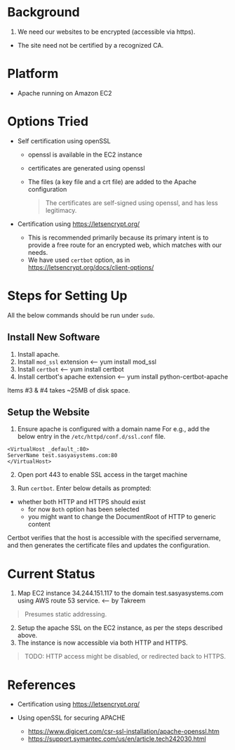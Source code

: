 # Background
1. We need our websites to be encrypted (accessible via https).
  * The site need not be certified by a recognized CA.

# Platform

  * Apache running on Amazon EC2

# Options Tried
  
  * Self certification using openSSL
    - openssl is available in the EC2 instance
    - certificates are generated using openssl
    - The files (a key file and a crt file) are added to the Apache
      configuration

      > The certificates are self-signed using openssl, and has less legitimacy.

  * Certification using https://letsencrypt.org/
    - This is recommended primarily because its primary intent is to provide a
      free route for an encrypted web, which matches with our needs.
    - We have used `certbot` option, as in https://letsencrypt.org/docs/client-options/

# Steps for Setting Up

All the below commands should be run under `sudo`.

## Install New Software
1. Install apache.
2. Install `mod_ssl` extension <-- yum install mod_ssl
3. Install `certbot`  <-- yum install certbot
4. Install certbot's apache extension <-- yum install python-certbot-apache

Items #3 & #4 takes ~25MB of disk space.

## Setup the Website

1. Ensure apache is configured with a domain name
For e.g., add the below entry in the `/etc/httpd/conf.d/ssl.conf` file.

```
<VirtualHost _default_:80>
ServerName test.sasyasystems.com:80
</VirtualHost>
```

2. Open port 443 to enable SSL access in the target machine

3. Run `certbot`. Enter below details as prompted:
  * whether both HTTP and HTTPS should exist
    - for now `Both` option has been selected
    - you might want to change the DocumentRoot of HTTP to generic content

Certbot verifies that the host is accessible with the specified servername,
and then generates the certificate files and updates the configuration.

# Current Status
1. Map EC2 instance 34.244.151.117 to the domain test.sasyasystems.com
using AWS route 53 service. <-- by Takreem
  > Presumes static addressing.
2. Setup the apache SSL on the EC2 instance, as per the steps described above.
3. The instance is now accessible via both HTTP and HTTPS.
> TODO: HTTP access might be disabled, or redirected back to HTTPS.

# References

  * Certification using https://letsencrypt.org/

  * Using openSSL for securing APACHE
      - https://www.digicert.com/csr-ssl-installation/apache-openssl.htm
      - https://support.symantec.com/us/en/article.tech242030.html 
